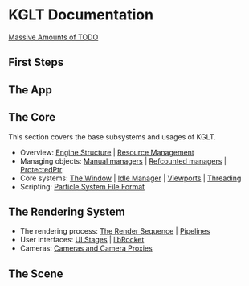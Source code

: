 # KGLT Documentation

[Massive Amounts of TODO](todo.md)

## First Steps

## The App

## The Core

This section covers the base subsystems and usages of KGLT. 

 - Overview: [Engine Structure](engine_structure.md) | [Resource Management](resource_management.md)
 - Managing objects: [Manual managers](manual_managers.md) | [Refcounted managers](refcount_managers.md) | [ProtectedPtr<T>](protected_ptr.md)
 - Core systems: [The Window](window.md) | [Idle Manager](idle.md) | [Viewports](viewport.md) | [Threading](threading.md)
 - Scripting: [Particle System File Format](particle_system_format.md)

## The Rendering System
 
 - The rendering process: [The Render Sequence](render_sequence.md) | [Pipelines](pipeline.md)
 - User interfaces: [UI Stages](overlay.md) | [libRocket](librocket.md)
 - Cameras: [Cameras and Camera Proxies](cameras.md)

## The Scene


